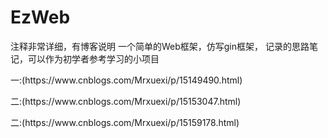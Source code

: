 # EzWeb
注释非常详细，有博客说明
一个简单的Web框架，仿写gin框架，
记录的思路笔记，可以作为初学者参考学习的小项目    
</p>
一:(https://www.cnblogs.com/Mrxuexi/p/15149490.html)
</p>
二:(https://www.cnblogs.com/Mrxuexi/p/15153047.html)
</p>
二:(https://www.cnblogs.com/Mrxuexi/p/15159178.html)
